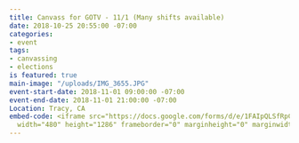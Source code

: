 ```yaml
---
title: Canvass for GOTV - 11/1 (Many shifts available)
date: 2018-10-25 20:55:00 -07:00
categories:
- event
tags:
- canvassing
- elections
is featured: true
main-image: "/uploads/IMG_3655.JPG"
event-start-date: 2018-11-01 09:00:00 -07:00
event-end-date: 2018-11-01 21:00:00 -07:00
Location: Tracy, CA
embed-code: <iframe src="https://docs.google.com/forms/d/e/1FAIpQLSfRpCQiXRmmM-fp57LYvnvOQSlfoedWDJLTBna5B14ovCAzyA/viewform?embedded=true"
  width="480" height="1286" frameborder="0" marginheight="0" marginwidth="0">Loading...</iframe>
---
```


